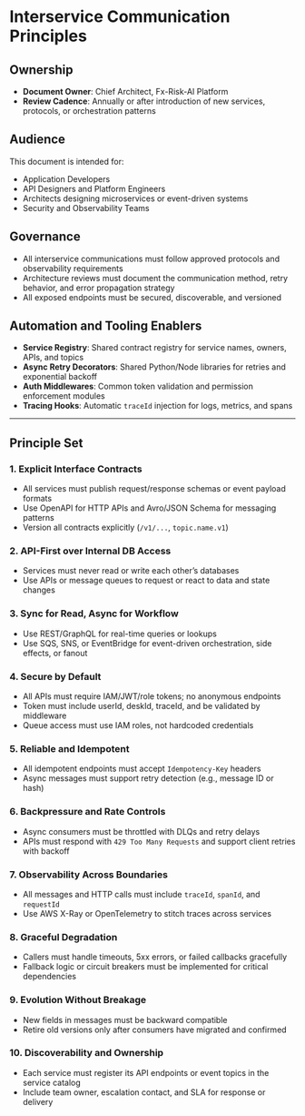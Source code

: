 # Interservice Communication Principles

## Ownership

- **Document Owner**: Chief Architect, Fx-Risk-AI Platform  
- **Review Cadence**: Annually or after introduction of new services, protocols, or orchestration patterns

## Audience

This document is intended for:

- Application Developers  
- API Designers and Platform Engineers  
- Architects designing microservices or event-driven systems  
- Security and Observability Teams

## Governance

- All interservice communications must follow approved protocols and observability requirements  
- Architecture reviews must document the communication method, retry behavior, and error propagation strategy  
- All exposed endpoints must be secured, discoverable, and versioned

## Automation and Tooling Enablers

- **Service Registry**: Shared contract registry for service names, owners, APIs, and topics  
- **Async Retry Decorators**: Shared Python/Node libraries for retries and exponential backoff  
- **Auth Middlewares**: Common token validation and permission enforcement modules  
- **Tracing Hooks**: Automatic `traceId` injection for logs, metrics, and spans

---

## Principle Set

### 1. Explicit Interface Contracts

- All services must publish request/response schemas or event payload formats  
- Use OpenAPI for HTTP APIs and Avro/JSON Schema for messaging patterns  
- Version all contracts explicitly (`/v1/...`, `topic.name.v1`)

### 2. API-First over Internal DB Access

- Services must never read or write each other’s databases  
- Use APIs or message queues to request or react to data and state changes

### 3. Sync for Read, Async for Workflow

- Use REST/GraphQL for real-time queries or lookups  
- Use SQS, SNS, or EventBridge for event-driven orchestration, side effects, or fanout

### 4. Secure by Default

- All APIs must require IAM/JWT/role tokens; no anonymous endpoints  
- Token must include userId, deskId, traceId, and be validated by middleware  
- Queue access must use IAM roles, not hardcoded credentials

### 5. Reliable and Idempotent

- All idempotent endpoints must accept `Idempotency-Key` headers  
- Async messages must support retry detection (e.g., message ID or hash)

### 6. Backpressure and Rate Controls

- Async consumers must be throttled with DLQs and retry delays  
- APIs must respond with `429 Too Many Requests` and support client retries with backoff

### 7. Observability Across Boundaries

- All messages and HTTP calls must include `traceId`, `spanId`, and `requestId`  
- Use AWS X-Ray or OpenTelemetry to stitch traces across services

### 8. Graceful Degradation

- Callers must handle timeouts, 5xx errors, or failed callbacks gracefully  
- Fallback logic or circuit breakers must be implemented for critical dependencies

### 9. Evolution Without Breakage

- New fields in messages must be backward compatible  
- Retire old versions only after consumers have migrated and confirmed

### 10. Discoverability and Ownership

- Each service must register its API endpoints or event topics in the service catalog  
- Include team owner, escalation contact, and SLA for response or delivery
